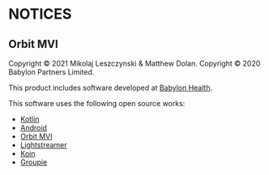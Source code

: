 # NOTICES

## Orbit MVI

Copyright &copy; 2021 Mikolaj Leszczynski & Matthew Dolan.
Copyright &copy; 2020 Babylon Partners Limited.

This product includes software developed at [Babylon Health](http://www.babylonhealth.com/).

This software uses the following open source works:

- [Kotlin](https://github.com/JetBrains/kotlin)
- [Android](https://developer.android.com)
- [Orbit MVI](https://github.com/babylonhealth/orbit-mvi)
- [Lightstreamer](https://lightstreamer.com)
- [Koin](https://insert-koin.io/)
- [Groupie](https://github.com/lisawray/groupie)
